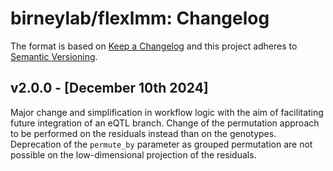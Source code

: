 # birneylab/flexlmm: Changelog

The format is based on [Keep a Changelog](https://keepachangelog.com/en/1.0.0/)
and this project adheres to [Semantic Versioning](https://semver.org/spec/v2.0.0.html).

## v2.0.0 - [December 10th 2024]

Major change and simplification in workflow logic with the aim of facilitating future integration of an eQTL branch.
Change of the permutation approach to be performed on the residuals instead than on the genotypes.
Deprecation of the `permute_by` parameter as grouped permutation are not possible on the low-dimensional projection of the residuals.
